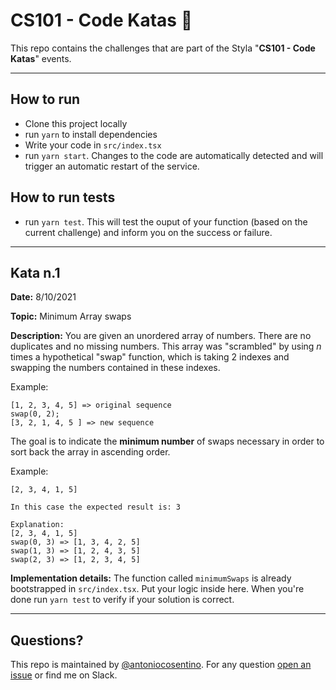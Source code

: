 # CS101 - Code Katas 🥋

This repo contains the challenges that are part of the Styla "**CS101 - Code Katas**" events.

---

## How to run

-   Clone this project locally
-   run `yarn` to install dependencies
-   Write your code in `src/index.tsx`
-   run `yarn start`. Changes to the code are automatically detected and will trigger an automatic restart of the service.

## How to run tests

-   run `yarn test`. This will test the ouput of your function (based on the current challenge) and inform you on the success or failure.

---

## Kata n.1

**Date:** 8/10/2021

**Topic:** Minimum Array swaps

**Description:**
You are given an unordered array of numbers. There are no duplicates and no missing numbers. This array was "scrambled" by using _n_ times a hypothetical "swap" function, which is taking 2 indexes and swapping the numbers contained in these indexes.

Example:

```
[1, 2, 3, 4, 5] => original sequence
swap(0, 2);
[3, 2, 1, 4, 5 ] => new sequence

```

The goal is to indicate the **minimum number** of swaps necessary in order to sort back the array in ascending order.

Example:

```
[2, 3, 4, 1, 5]

In this case the expected result is: 3

Explanation:
[2, 3, 4, 1, 5]
swap(0, 3) => [1, 3, 4, 2, 5]
swap(1, 3) => [1, 2, 4, 3, 5]
swap(2, 3) => [1, 2, 3, 4, 5]

```

**Implementation details:**
The function called `minimumSwaps` is already bootstrapped in `src/index.tsx`. Put your logic inside here.
When you're done run `yarn test` to verify if your solution is correct.

---

## Questions?

This repo is maintained by [@antoniocosentino](https://github.com/antoniocosentino). For any question [open an issue](https://github.com/kultmedia/code-katas/issues) or find me on Slack.
